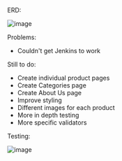 ERD:

![image](https://github.com/Tom-Freed/qa-gh/assets/91968539/e11315dc-3605-418e-b86b-8265117db9e0)

Problems:
- Couldn't get Jenkins to work

Still to do:
- Create individual product pages
- Create Categories page
- Create About Us page
- Improve styling
- Different images for each product
- More in depth testing
- More specific validators

Testing:

![image](https://github.com/Tom-Freed/qa-gh/assets/91968539/c4cd11ee-ac8a-4767-8335-626c2799ce53)
